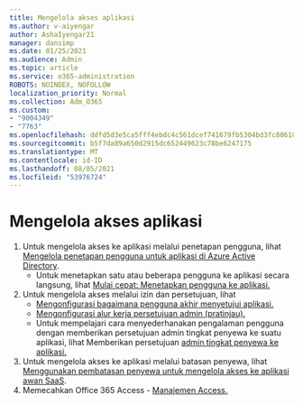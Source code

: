 ```yaml
---
title: Mengelola akses aplikasi
ms.author: v-aiyengar
author: AshaIyengar21
manager: dansimp
ms.date: 01/25/2021
ms.audience: Admin
ms.topic: article
ms.service: o365-administration
ROBOTS: NOINDEX, NOFOLLOW
localization_priority: Normal
ms.collection: Adm_O365
ms.custom:
- "9004349"
- "7763"
ms.openlocfilehash: ddfd5d3e5ca5fff4ebdc4c561dcef741679fb5304bd3fc80618016dc90a0d19f
ms.sourcegitcommit: b5f7da89a650d2915dc652449623c78be6247175
ms.translationtype: MT
ms.contentlocale: id-ID
ms.lasthandoff: 08/05/2021
ms.locfileid: "53976724"
---
```

# <a name="manage-application-access"></a>Mengelola akses aplikasi

1. Untuk mengelola akses ke aplikasi melalui penetapan pengguna, lihat [Mengelola penetapan pengguna untuk aplikasi di Azure Active Directory](https://docs.microsoft.com/azure/active-directory/manage-apps/assign-user-or-group-access-portal).
    - Untuk menetapkan satu atau beberapa pengguna ke aplikasi secara langsung, lihat [Mulai cepat: Menetapkan pengguna ke aplikasi.](https://docs.microsoft.com/azure/active-directory/manage-apps/assign-user-or-group-access-portal)
1. Untuk mengelola akses melalui izin dan persetujuan, lihat
    - [Mengonfigurasi bagaimana pengguna akhir menyetujui aplikasi.](https://docs.microsoft.com/azure/active-directory/manage-apps/configure-user-consent?tabs=azure-portal) 
    - [Mengonfigurasi alur kerja persetujuan admin (pratinjau).](https://docs.microsoft.com/azure/active-directory/manage-apps/configure-admin-consent-workflow) 
    - Untuk mempelajari cara menyederhanakan pengalaman pengguna dengan memberikan persetujuan admin tingkat penyewa ke suatu aplikasi, lihat Memberikan persetujuan [admin tingkat penyewa ke aplikasi.](https://docs.microsoft.com/azure/active-directory/manage-apps/grant-admin-consent) 
1. Untuk mengelola akses ke aplikasi melalui batasan penyewa, lihat [Menggunakan pembatasan penyewa untuk mengelola akses ke aplikasi awan SaaS](https://docs.microsoft.com/azure/active-directory/manage-apps/tenant-restrictions). 
1. Memecahkan Office 365 Access - [Manajemen Access.](https://docs.microsoft.com/office365/troubleshoot/access-management/cannot-add-guest-users-in-m365-admin-center)
